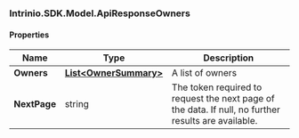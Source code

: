 [//]: # (CLASS:Intrinio.SDK.Model.ApiResponseOwners)

[//]: # (KIND:object)

### Intrinio.SDK.Model.ApiResponseOwners
#### Properties

[//]: # (START_DEFINITION)

Name | Type | Description
------------ | ------------- | -------------
**Owners** | [**List&lt;OwnerSummary&gt;**](OwnerSummary.md) | A list of owners &nbsp;
**NextPage** | string | The token required to request the next page of the data. If null, no further results are available. &nbsp;

[//]: # (END_DEFINITION)


[//]: # (CONTAINED_CLASS:Intrinio.SDK.Model.OwnerSummary)


